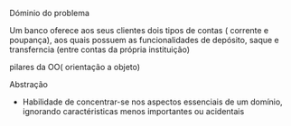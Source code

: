 Dóminio do problema

Um banco oferece aos seus clientes dois tipos de contas ( corrente e poupança), aos quais possuem as funcionalidades de
depósito, saque e
transferncia (entre contas da própria instituição)

pilares da OO( orientação a objeto)

Abstração

* Habilidade de concentrar-se nos aspectos essenciais de um domínio, ignorando caractéristicas menos importantes ou
  acidentais
 